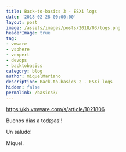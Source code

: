 ```yaml
---
title: Back-to-basics 3 - ESXi logs
date: '2018-02-28 00:00:00'
layout: post
image: /assets/images/posts/2018/03/logs.png
headerImage: true
tag:
- vmware
- vsphere
- vexpert
- devops
- backtobasics
category: blog
author: miquelMariano
description: Back-to-basics 2 - ESXi logs
hidden: false
permalink: /basics3/
---
```


https://kb.vmware.com/s/article/1021806

Buenos dias a tod@as!!




Un saludo!

Miquel.


